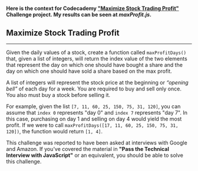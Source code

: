 #### Here is the context for Codecademy ["Maximize Stock Trading Profit"][ref1] Challenge project. My results can be seen at _maxProfit.js_.

## **Maximize Stock Trading Profit**
---

Given the daily values of a stock, create a function called `maxProfitDays()` that, given a list of integers, will return the index value of the two elements that represent the day on which one should have bought a share and the day on which one should have sold a share based on the max profit.

A list of integers will represent the stock price at the beginning or _“opening bell”_ of each day for a week. You are required to buy and sell only once. You also must buy a stock before selling it.

For example, given the list `[7, 11, 60, 25, 150, 75, 31, 120]`, you can assume that `index 0` represents "day 0" and `index 7` represents "day 7". In this case, purchasing on day 1 and selling on day 4 would yield the most profit. If we were to call `maxProfitDays([17, 11, 60, 25, 150, 75, 31, 120])`, the function would return `[1, 4]`.

This challenge was reported to have been asked at interviews with Google and Amazon. If you’ve covered the material in **"Pass the Technical Interview with JavaScript"** or an equivalent, you should be able to solve this challenge.


[ref1]:https://www.codecademy.com/code-challenges/code-challenge-maximize-stock-trading-profit-javascript "Codecademy 'Maximize Stock Trading Profit' challenge webpage"
